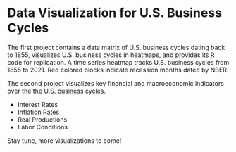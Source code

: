 # Data Visualization for U.S. Business Cycles

The first project contains a data matrix of U.S. business cycles dating back to 1855, visualizes U.S. business cycles in heatmaps, and provides its R code for replication. A time series heatmap tracks U.S. business cycles from 1855 to 2021. Red colored blocks indicate recession months dated by NBER.

The second project visualizes key financial and macroeconomic indicators over the the U.S. business cycles.
 * Interest Rates
 * Inflation Rates
 * Real Productions
 * Labor Conditions

 Stay tune, more visualizations to come!
